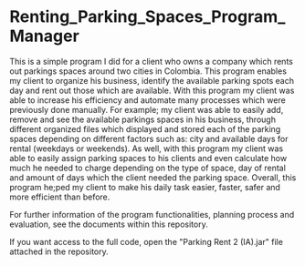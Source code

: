 # Renting_Parking_Spaces_Program_Manager
This is a simple program I did for a client who owns a company which rents out parkings spaces around two cities in Colombia. This program enables my client to organize his business, identify the available parking spots each day and rent out those which are available. With this program my client was able to increase his efficiency and automate many processes which were previously done manually. For example; my client was able to easily add, remove and see the available parkings spaces in his business, through different organized files which displayed and stored each of the parking spaces depending on different factors such as: city and available days for rental (weekdays or weekends). As well, with this program my client was able to easily assign parking spaces to his clients and even calculate how much he needed to charge depending on the type of space, day of rental and amount of days which the client needed the parking space. Overall, this program he;ped my client to make his daily task easier, faster, safer and more efficient than before. 

For further information of the program functionalities, planning process and evaluation, see the documents within this repository. 

If you want access to the full code, open the "Parking Rent 2 (IA).jar" file attached in the repository.   


